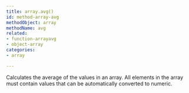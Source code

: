```yaml
---
title: array.avg()
id: method-array-avg
methodObject: array
methodName: avg
related:
- function-arrayavg
- object-array
categories:
- array

---
```


Calculates the average of the values in an array.
All elements in the array must contain values that can be automatically converted to numeric.